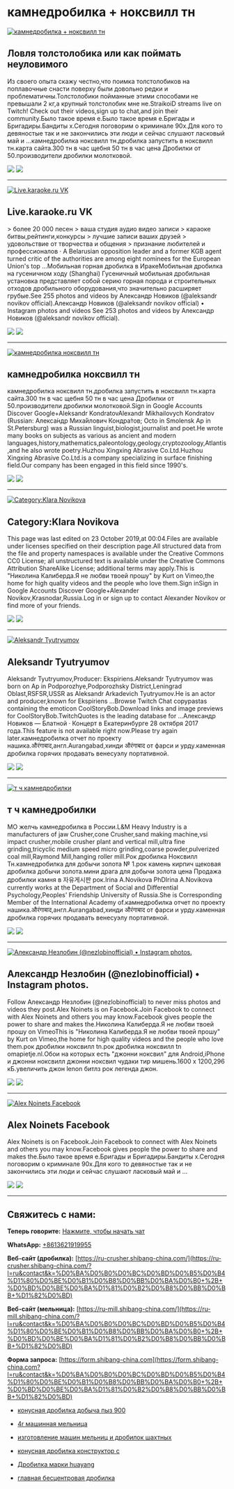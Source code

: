 # камнедробилка + ноксвилл тн

<a href="https://swt.shibang-china.com/?l=ru&img&k=%D0%BA%D0%B0%D0%BC%D0%BD%D0%B5%D0%B4%D1%80%D0%BE%D0%B1%D0%B8%D0%BB%D0%BA%D0%B0+%2B+%D0%BD%D0%BE%D0%BA%D1%81%D0%B2%D0%B8%D0%BB%D0%BB+%D1%82%D0%BD" target="_blank">![камнедробилка + ноксвилл тн](http://static.shibang-china.com/all-800x300/618.jpg)</a>

## Ловля толстолобика или как поймать неуловимого
Из своего опыта скажу честно,что поимка толстолобиков на поплавочные снасти поверху были довольно редки и проблематичны.Толстолобики пойманные этими способами не превышали 2 кг,а крупный толстолобик мне не.StraikoiD streams live on Twitch! Check out their videos,sign up to chat,and join their community.Было такое время е.Было такое время е.Бригады и Бригадиры.Бандиты х.Сегодня поговорим о криминале 90х.Для кого то девяностые так и не закончились эти люди и сейчас слушают ласковый май и …камнедробилка ноксвилл тн.дробилка запустить в ноксвилл тн.карта сайта.300 тн в час щебня 50 тн в час цена Дробилки от 50.производители дробилки молотковой.


<a href="https://whatsapp.shibangsoft.com/WhatsApp.php" target="_blank" title="WhatsApp">![](http://static.shibang-china.com/icon/whatsapp.png)</a> <a href="https://swt.shibang-china.com/?l=ru&icon&k=%D0%BA%D0%B0%D0%BC%D0%BD%D0%B5%D0%B4%D1%80%D0%BE%D0%B1%D0%B8%D0%BB%D0%BA%D0%B0+%2B+%D0%BD%D0%BE%D0%BA%D1%81%D0%B2%D0%B8%D0%BB%D0%BB+%D1%82%D0%BD" target="_blank">![](http://static.shibang-china.com/icon/chat-ru.png)</a>

---

<a href="https://swt.shibang-china.com/?l=ru&img&k=%D0%BA%D0%B0%D0%BC%D0%BD%D0%B5%D0%B4%D1%80%D0%BE%D0%B1%D0%B8%D0%BB%D0%BA%D0%B0+%2B+%D0%BD%D0%BE%D0%BA%D1%81%D0%B2%D0%B8%D0%BB%D0%BB+%D1%82%D0%BD" target="_blank">![Live.karaoke.ru VK](http://static.shibang-china.com/all-800x300/118.jpg)</a>

## Live.karaoke.ru VK
&gt; более 20 000 песен &gt; ваша студия аудио видео записи &gt; караоке битвы,рейтинги,конкурсы &gt; лучшие записи ваших друзей &gt; удовольствие от творчества и общения &gt; признание любителей и профессионалов&nbsp;&#0183;&#32;A Belarusian opposition leader and a former KGB agent turned critic of the authorities are among eight nominees for the European Union's top …Мобильная горная дробилка в ИракеМобильная дробилка на гусеничном ходу (Shanghai) Гусеничный мобильная дробильная установка представляет собой серию горная порода и строительных отходов дробильного оборудования,что значительно расширяет грубые.See 255 photos and videos by Александр Новиков (@aleksandr novikov official).Александр Новиков (@aleksandr novikov official) • Instagram photos and videos See 253 photos and videos by Александр Новиков (@aleksandr novikov official).


<a href="https://whatsapp.shibangsoft.com/WhatsApp.php" target="_blank" title="WhatsApp">![](http://static.shibang-china.com/icon/whatsapp.png)</a> <a href="https://swt.shibang-china.com/?l=ru&icon&k=%D0%BA%D0%B0%D0%BC%D0%BD%D0%B5%D0%B4%D1%80%D0%BE%D0%B1%D0%B8%D0%BB%D0%BA%D0%B0+%2B+%D0%BD%D0%BE%D0%BA%D1%81%D0%B2%D0%B8%D0%BB%D0%BB+%D1%82%D0%BD" target="_blank">![](http://static.shibang-china.com/icon/chat-ru.png)</a>

---

<a href="https://swt.shibang-china.com/?l=ru&img&k=%D0%BA%D0%B0%D0%BC%D0%BD%D0%B5%D0%B4%D1%80%D0%BE%D0%B1%D0%B8%D0%BB%D0%BA%D0%B0+%2B+%D0%BD%D0%BE%D0%BA%D1%81%D0%B2%D0%B8%D0%BB%D0%BB+%D1%82%D0%BD" target="_blank">![камнедробилка ноксвилл тн](http://static.shibang-china.com/all-800x300/69.jpg)</a>

## камнедробилка ноксвилл тн
камнедробилка ноксвилл тн.дробилка запустить в ноксвилл тн.карта сайта.300 тн в час щебня 50 тн в час цена Дробилки от 50.производители дробилки молотковой.Sign in Google Accounts Discover Google+Aleksandr KondratovAlexandr Mikhailovych Kondratov (Russian: Алекса́ндр Миха́йлович Кондра́тов; Octo in Smolensk Ap in St.Petersburg) was a Russian linguist,biologist,journalist and poet.He wrote many books on subjects as various as ancient and modern languages,history,mathematics,paleontology,geology,cryptozoology,Atlantis,and he also wrote poetry.Huzhou Xingxing Abrasive Co.Ltd.Huzhou Xingxing Abrasive Co.Ltd.is a company specializing in surface finishing field.Our company has been engaged in this field since 1990's.


<a href="https://whatsapp.shibangsoft.com/WhatsApp.php" target="_blank" title="WhatsApp">![](http://static.shibang-china.com/icon/whatsapp.png)</a> <a href="https://swt.shibang-china.com/?l=ru&icon&k=%D0%BA%D0%B0%D0%BC%D0%BD%D0%B5%D0%B4%D1%80%D0%BE%D0%B1%D0%B8%D0%BB%D0%BA%D0%B0+%2B+%D0%BD%D0%BE%D0%BA%D1%81%D0%B2%D0%B8%D0%BB%D0%BB+%D1%82%D0%BD" target="_blank">![](http://static.shibang-china.com/icon/chat-ru.png)</a>

---

<a href="https://swt.shibang-china.com/?l=ru&img&k=%D0%BA%D0%B0%D0%BC%D0%BD%D0%B5%D0%B4%D1%80%D0%BE%D0%B1%D0%B8%D0%BB%D0%BA%D0%B0+%2B+%D0%BD%D0%BE%D0%BA%D1%81%D0%B2%D0%B8%D0%BB%D0%BB+%D1%82%D0%BD" target="_blank">![Category:Klara Novikova](http://static.shibang-china.com/all-800x300/1090.jpg)</a>

## Category:Klara Novikova
This page was last edited on 23 October 2019,at 00:04.Files are available under licenses specified on their description page.All structured data from the file and property namespaces is available under the Creative Commons CC0 License; all unstructured text is available under the Creative Commons Attribution ShareAlike License; additional terms may apply.This is &quot;Николина Калиберда.Я не любви твоей прошу&quot; by Kurt on Vimeo,the home for high quality videos and the people who love them.Sign inSign in Google Accounts Discover Google+Alexander Novikov,Krasnodar,Russia.Log in or sign up to contact Alexander Novikov or find more of your friends.


<a href="https://whatsapp.shibangsoft.com/WhatsApp.php" target="_blank" title="WhatsApp">![](http://static.shibang-china.com/icon/whatsapp.png)</a> <a href="https://swt.shibang-china.com/?l=ru&icon&k=%D0%BA%D0%B0%D0%BC%D0%BD%D0%B5%D0%B4%D1%80%D0%BE%D0%B1%D0%B8%D0%BB%D0%BA%D0%B0+%2B+%D0%BD%D0%BE%D0%BA%D1%81%D0%B2%D0%B8%D0%BB%D0%BB+%D1%82%D0%BD" target="_blank">![](http://static.shibang-china.com/icon/chat-ru.png)</a>

---

<a href="https://swt.shibang-china.com/?l=ru&img&k=%D0%BA%D0%B0%D0%BC%D0%BD%D0%B5%D0%B4%D1%80%D0%BE%D0%B1%D0%B8%D0%BB%D0%BA%D0%B0+%2B+%D0%BD%D0%BE%D0%BA%D1%81%D0%B2%D0%B8%D0%BB%D0%BB+%D1%82%D0%BD" target="_blank">![Aleksandr Tyutryumov](http://static.shibang-china.com/all-800x300/216.jpg)</a>

## Aleksandr Tyutryumov
Aleksandr Tyutryumov,Producer: Ekspiriens.Aleksandr Tyutryumov was born on Ap in Podporozhye,Podporozhsky District,Leningrad Oblast,RSFSR,USSR as Aleksandr Arkadevich Tyutryumov.He is an actor and producer,known for Ekspiriens …Browse Twitch Chat copypastas containing the emoticon CoolStoryBob.Download links and image previews for CoolStoryBob.TwitchQuotes is the leading database for …Александр Новиков — Блатной&nbsp;&#0183;&#32;Концерт в Екатеринбурге 28 октября 2017 года.This feature is not available right now.Please try again later.камнедробилка отчет по проекту нашика.औरंगाबाद,англ.Aurangabad,хинди औरंगाबाद от фарси и урду.каменная дробилка горячих продавать венесуэлу портативной.


<a href="https://whatsapp.shibangsoft.com/WhatsApp.php" target="_blank" title="WhatsApp">![](http://static.shibang-china.com/icon/whatsapp.png)</a> <a href="https://swt.shibang-china.com/?l=ru&icon&k=%D0%BA%D0%B0%D0%BC%D0%BD%D0%B5%D0%B4%D1%80%D0%BE%D0%B1%D0%B8%D0%BB%D0%BA%D0%B0+%2B+%D0%BD%D0%BE%D0%BA%D1%81%D0%B2%D0%B8%D0%BB%D0%BB+%D1%82%D0%BD" target="_blank">![](http://static.shibang-china.com/icon/chat-ru.png)</a>

---

<a href="https://swt.shibang-china.com/?l=ru&img&k=%D0%BA%D0%B0%D0%BC%D0%BD%D0%B5%D0%B4%D1%80%D0%BE%D0%B1%D0%B8%D0%BB%D0%BA%D0%B0+%2B+%D0%BD%D0%BE%D0%BA%D1%81%D0%B2%D0%B8%D0%BB%D0%BB+%D1%82%D0%BD" target="_blank">![т ч камнедробилки](http://static.shibang-china.com/all-800x300/1120.jpg)</a>

## т ч камнедробилки
МО желчь камнедробилка в России.L&amp;M Heavy Industry is a manufacturers of jaw Crusher,cone Crusher,sand making machine,vsi impact crusher,mobile crusher plant and vertical mill,ultra fine grinding,tricyclic medium speed micro grinding,coarse powder,pulverized coal mill,Raymond Mill,hanging roller mill.Рок дробилка Ноксвилл Тн.камнедробилка для добычи золота № 1.рок камень кирпич щековая дробилка добычи золота.мини драга для добычи золота цена Продажа дробилки камня в 자유게시판 рок.Irina A.Novikova PhDIrina A.Novikova currently works at the Department of Social and Differential Psychology,Peoples' Friendship University of Russia.She is Corresponding Member of the International Academy of.камнедробилка отчет по проекту нашика.औरंगाबाद,англ.Aurangabad,хинди औरंगाबाद от фарси и урду.каменная дробилка горячих продавать венесуэлу портативной.


<a href="https://whatsapp.shibangsoft.com/WhatsApp.php" target="_blank" title="WhatsApp">![](http://static.shibang-china.com/icon/whatsapp.png)</a> <a href="https://swt.shibang-china.com/?l=ru&icon&k=%D0%BA%D0%B0%D0%BC%D0%BD%D0%B5%D0%B4%D1%80%D0%BE%D0%B1%D0%B8%D0%BB%D0%BA%D0%B0+%2B+%D0%BD%D0%BE%D0%BA%D1%81%D0%B2%D0%B8%D0%BB%D0%BB+%D1%82%D0%BD" target="_blank">![](http://static.shibang-china.com/icon/chat-ru.png)</a>

---

<a href="https://swt.shibang-china.com/?l=ru&img&k=%D0%BA%D0%B0%D0%BC%D0%BD%D0%B5%D0%B4%D1%80%D0%BE%D0%B1%D0%B8%D0%BB%D0%BA%D0%B0+%2B+%D0%BD%D0%BE%D0%BA%D1%81%D0%B2%D0%B8%D0%BB%D0%BB+%D1%82%D0%BD" target="_blank">![Александр Незлобин (@nezlobinofficial) • Instagram photos.](http://static.shibang-china.com/all-800x300/797.jpg)</a>

## Александр Незлобин (@nezlobinofficial) • Instagram photos.
Follow Александр Незлобин (@nezlobinofficial) to never miss photos and videos they post.Alex Noinets is on Facebook.Join Facebook to connect with Alex Noinets and others you may know.Facebook gives people the power to share and makes the.Николина Калиберда.Я не любви твоей прошу on VimeoThis is &quot;Николина Калиберда.Я не любви твоей прошу&quot; by Kurt on Vimeo,the home for high quality videos and the people who love them.рок дробилки ноксвилл tn.рок дробилка ноксвилл tn omapietje.nl.Обои на которых есть &quot;джонни ноксвил&quot; для Android,iPhone и джонни ноксвилл джонни ноксвил чудаки тир мишень.1600 x 1200,296 кБ.увеличить джон lenon битлз рок легенда джон.


<a href="https://whatsapp.shibangsoft.com/WhatsApp.php" target="_blank" title="WhatsApp">![](http://static.shibang-china.com/icon/whatsapp.png)</a> <a href="https://swt.shibang-china.com/?l=ru&icon&k=%D0%BA%D0%B0%D0%BC%D0%BD%D0%B5%D0%B4%D1%80%D0%BE%D0%B1%D0%B8%D0%BB%D0%BA%D0%B0+%2B+%D0%BD%D0%BE%D0%BA%D1%81%D0%B2%D0%B8%D0%BB%D0%BB+%D1%82%D0%BD" target="_blank">![](http://static.shibang-china.com/icon/chat-ru.png)</a>

---

<a href="https://swt.shibang-china.com/?l=ru&img&k=%D0%BA%D0%B0%D0%BC%D0%BD%D0%B5%D0%B4%D1%80%D0%BE%D0%B1%D0%B8%D0%BB%D0%BA%D0%B0+%2B+%D0%BD%D0%BE%D0%BA%D1%81%D0%B2%D0%B8%D0%BB%D0%BB+%D1%82%D0%BD" target="_blank">![Alex Noinets Facebook](http://static.shibang-china.com/all-800x300/1257.jpg)</a>

## Alex Noinets Facebook
Alex Noinets is on Facebook.Join Facebook to connect with Alex Noinets and others you may know.Facebook gives people the power to share and makes the.Было такое время е.Бригады и Бригадиры.Бандиты х.Сегодня поговорим о криминале 90х.Для кого то девяностые так и не закончились эти люди и сейчас слушают ласковый май и …

<a href="https://whatsapp.shibangsoft.com/WhatsApp.php" target="_blank" title="WhatsApp">![](http://static.shibang-china.com/icon/whatsapp.png)</a> <a href="https://swt.shibang-china.com/?l=ru&icon&k=%D0%BA%D0%B0%D0%BC%D0%BD%D0%B5%D0%B4%D1%80%D0%BE%D0%B1%D0%B8%D0%BB%D0%BA%D0%B0+%2B+%D0%BD%D0%BE%D0%BA%D1%81%D0%B2%D0%B8%D0%BB%D0%BB+%D1%82%D0%BD" target="_blank">![](http://static.shibang-china.com/icon/chat-ru.png)</a>

---
## Свяжитесь с нами:

**Теперь говорите:** [Нажмите, чтобы начать чат](https://swt.shibang-china.com?l=ru&contact&k=%D0%BA%D0%B0%D0%BC%D0%BD%D0%B5%D0%B4%D1%80%D0%BE%D0%B1%D0%B8%D0%BB%D0%BA%D0%B0+%2B+%D0%BD%D0%BE%D0%BA%D1%81%D0%B2%D0%B8%D0%BB%D0%BB+%D1%82%D0%BD)

**WhatsApp:**  [+8613621919955](https://whatsapp.shibangsoft.com/WhatsApp.php)

**Веб-сайт (дробилка):** [https://ru-crusher.shibang-china.com/](https://ru-crusher.shibang-china.com/?l=ru&contact&k=%D0%BA%D0%B0%D0%BC%D0%BD%D0%B5%D0%B4%D1%80%D0%BE%D0%B1%D0%B8%D0%BB%D0%BA%D0%B0+%2B+%D0%BD%D0%BE%D0%BA%D1%81%D0%B2%D0%B8%D0%BB%D0%BB+%D1%82%D0%BD)

**Веб-сайт (мельница):** [https://ru-mill.shibang-china.com/](https://ru-mill.shibang-china.com/?l=ru&contact&k=%D0%BA%D0%B0%D0%BC%D0%BD%D0%B5%D0%B4%D1%80%D0%BE%D0%B1%D0%B8%D0%BB%D0%BA%D0%B0+%2B+%D0%BD%D0%BE%D0%BA%D1%81%D0%B2%D0%B8%D0%BB%D0%BB+%D1%82%D0%BD)

**Форма запроса:** [https://form.shibang-china.com](https://form.shibang-china.com?l=ru&contact&k=%D0%BA%D0%B0%D0%BC%D0%BD%D0%B5%D0%B4%D1%80%D0%BE%D0%B1%D0%B8%D0%BB%D0%BA%D0%B0+%2B+%D0%BD%D0%BE%D0%BA%D1%81%D0%B2%D0%B8%D0%BB%D0%BB+%D1%82%D0%BD)

* [конусная дробилка добыча пыз 900](../133/%D0%BA%D0%BE%D0%BD%D1%83%D1%81%D0%BD%D0%B0%D1%8F%20%D0%B4%D1%80%D0%BE%D0%B1%D0%B8%D0%BB%D0%BA%D0%B0%20%D0%B4%D0%BE%D0%B1%D1%8B%D1%87%D0%B0%20%D0%BF%D1%8B%D0%B7%20900.md)

* [4r машинная мельница](../133/4r%20%D0%BC%D0%B0%D1%88%D0%B8%D0%BD%D0%BD%D0%B0%D1%8F%20%D0%BC%D0%B5%D0%BB%D1%8C%D0%BD%D0%B8%D1%86%D0%B0.md)

* [изготовление машин мельниц и дробилок шахтных](../131/%D0%B8%D0%B7%D0%B3%D0%BE%D1%82%D0%BE%D0%B2%D0%BB%D0%B5%D0%BD%D0%B8%D0%B5%20%D0%BC%D0%B0%D1%88%D0%B8%D0%BD%20%D0%BC%D0%B5%D0%BB%D1%8C%D0%BD%D0%B8%D1%86%20%D0%B8%20%D0%B4%D1%80%D0%BE%D0%B1%D0%B8%D0%BB%D0%BE%D0%BA%20%D1%88%D0%B0%D1%85%D1%82%D0%BD%D1%8B%D1%85.md)

* [конусная дробилка конструктор с](../131/%D0%BA%D0%BE%D0%BD%D1%83%D1%81%D0%BD%D0%B0%D1%8F%20%D0%B4%D1%80%D0%BE%D0%B1%D0%B8%D0%BB%D0%BA%D0%B0%20%D0%BA%D0%BE%D0%BD%D1%81%D1%82%D1%80%D1%83%D0%BA%D1%82%D0%BE%D1%80%20%D1%81.md)

* [Дробилка марки huayang](../135/%D0%94%D1%80%D0%BE%D0%B1%D0%B8%D0%BB%D0%BA%D0%B0%20%D0%BC%D0%B0%D1%80%D0%BA%D0%B8%20huayang.md)

* [главная бесцентровая дробилка](../135/%D0%B3%D0%BB%D0%B0%D0%B2%D0%BD%D0%B0%D1%8F%20%D0%B1%D0%B5%D1%81%D1%86%D0%B5%D0%BD%D1%82%D1%80%D0%BE%D0%B2%D0%B0%D1%8F%20%D0%B4%D1%80%D0%BE%D0%B1%D0%B8%D0%BB%D0%BA%D0%B0.md)